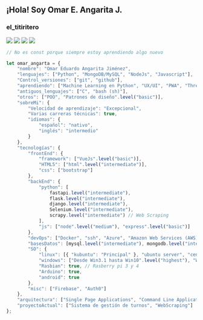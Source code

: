 <h2> 
    ¡Hola! Soy Omar E. Angarita J.
</h2>
<h3>el_titiritero</h3>
<p>
<img id="edad" src="https://img.shields.io/badge/age-v41%20stable-orange">
<img src="https://img.shields.io/badge/build%20life-passing-green">
<img src="https://img.shields.io/badge/python->=3.5-blue">
<img src="https://img.shields.io/badge/tests%20life-6%20passed%2C%202%20failed%2C%201%20skipped-informational">
</p>



```javascript
// No es const porque siempre estoy aprendiendo algo nuevo

let omar_angarta = {
    "nombre": "Omar Eduardo Angarita Jiménez",
    "lenguajes": ["Python", "MongoDB/MySQL", "NodeJs", "Javascript"],
    "Control_versiones": ["git", "github"],
    "aprendiendo": ["Machine Learning en Python", "UX/UI", "PWA", "ThreeJS"],
    "antiguos_lenguajes": ["C", "bash (sh)"],
    "otros": ["POO", "Patrones de diseño".level("basic")],
    "sobreMi": {
        "Velocidad de aprendizaje": "Excepcional",
        "Varias carreras técnicas": true,
        "idiomas": {
            "español": "nativo",
            "inglés": "intermedio"
        }
    },
    "tecnologías": {
        "frontEnd": {
            "framework": ["VueJs".level("basic")],
            "HTML5": ["html".level("intermediate")],
            "css": ["bootstrap"]
        },
        "backEnd": {
            "python": [
                fastapi.level("intermediate"),
                flask.level("intermediate"),
                django.level("intermediate"),
                Selenium.level("intermediate"),
                scrapy.level("intermediate") // Web Scraping
            ],
            "js": ["node".level("medium"), "express".level("basic")]
        },
        "devOps": ["Docker", "ssh", "Azure", "Amazon Web Services (AWS)", "Apache"],
        "basesDatos": [mysql.level("intermediate"), mongodb.level("intermediate")],
        "SO": {
            "linux": [{ "kubuntu": "Principal" }, "ubuntu server", "centOS"],
            "windows": ["Desde Win3.1 hasta Win10".level("highest"), "Win Server desde NT hasta 2019"],
            "Rasbian": true, // Rasberry pi 3 y 4
            "Arduino": true,
            "android": true
        },
        "misc": ["Firebase", "Auth0"]
    },
    "arquitectura": ["Single Page Applications", "Command Line Application", "Desktop Application"],
    "proyectoActual": ["Sistema de gestión de turnos", "WebScraping"]
};
```
